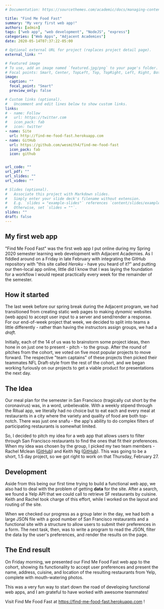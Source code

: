 ```yaml
---
# Documentation: https://sourcethemes.com/academic/docs/managing-content/

title: "Find Me Food Fast"
summary: "My very first web app!"
authors: [admin]
tags: ["web app", "web development", "NodeJS", "express"]
categories: ["Web Apps", "Adjacent Academies"]
date: 2020-05-14T07:37:22-05:00

# Optional external URL for project (replaces project detail page).
external_link: ""

# Featured image
# To use, add an image named `featured.jpg/png` to your page's folder.
# Focal points: Smart, Center, TopLeft, Top, TopRight, Left, Right, BottomLeft, Bottom, BottomRight.
image:
  caption: ""
  focal_point: "Smart"
  preview_only: false

# Custom links (optional).
#   Uncomment and edit lines below to show custom links.
links:
# - name: Follow
#   url: https://twitter.com
#   icon_pack: fab
#   icon: twitter
- name: Site
  url: http://find-me-food-fast.herokuapp.com
- name: GitHub
  url: https://github.com/wesmith4/find-me-food-fast
  icon_pack: fab
  icon: github


url_code: ""
url_pdf: ""
url_slides: ""
url_video: ""

# Slides (optional).
#   Associate this project with Markdown slides.
#   Simply enter your slide deck's filename without extension.
#   E.g. `slides = "example-slides"` references `content/slides/example-slides.md`.
#   Otherwise, set `slides = ""`.
slides: ""
draft: false
---
```


## My first web app
"Find Me Food Fast" was the first web app I put online during my Spring 2020 semester learning web development with Adjacent Academies.  As I fiddled around on a Friday in late February with integrating the GitHub repository with "this site called _Heroku_ - have you heard of it?" and putting our then-local app online, little did I know that I was laying the foundation for a workflow I would repeat practically every week for the remainder of the semester.

## How it started
The last week before our spring break during the Adjacent program, we had transitioned from creating static web pages to making _dynamic_ websites (web apps) to accept user input to a server and send/render a response. For our end-of-week project that week, we decided to split into teams a little differently - rather than having the instructors assign groups, we had a _draft_.

Initially, each of the 14 of us was to brainstorm some project ideas, then hone in on just one to present - pitch - to the group.  After the round of pitches from the cohort, we voted on five most popular projects to move forward.  The respective "team captains" of these projects then picked their teammates NFL Draft-style from the rest of the cohort, and we began working furiously on our projects to get a viable product for presentations the next day.

## The Idea
Our meal plan for the semester in San Francisco (tragically cut short by the coronavirus) was, in a word, unbelievable.  With a weekly stipend through the Ritual app, we literally had no choice but to eat each and every meal at restaurants in a city where the variety and quality of food are both top-notch.  There was just one snafu - the app's ability to do complex filters of participating restaurants is somewhat limited.

So, I decided to pitch my idea for a web app that allows users to filter through San Francisco restaurants to find the ones that fit their preferences.  When my idea was chosen by the group, I picked my two team members - Rachel Mclean ([GitHub](https://github.com/rachel-mclean)) and Keith Ng ([GitHub](https://github.com/keithjng)).  This was going to be a short, 1.5 day project, so we got right to work on that Thursday, February 27.

## Development
Aside from this being our first time trying to build a functional web app, we also had to deal with the problem of getting **data** for the site.  After a search, we found a Yelp API that we could call to retrieve SF restaurants by cuisine.  Keith and Rachel took charge of this effort, while I worked on the layout and routing of the site.

When we checked our progress as a group later in the day, we had both a large JSON file with a good number of San Francisco restaurants and a functional site with a structure to allow users to submit their preferences in a form.  The next task, then, was to write a program to read the JSON, filter the data by the user's preferences, and render the results on the page.

## The End result
On Friday morning, we presented our Find Me Food Fast web app to the cohort, showing its functionality to accept user preferences and present the name, address, cuisine, and location of the resulting restaurants from Yelp, complete with mouth-watering photos.

This was a very fun way to start down the road of developing functional web apps, and I am grateful to have worked with awesome teammates!

Visit Find Me Food Fast at https://find-me-food-fast.herokuapp.com !
